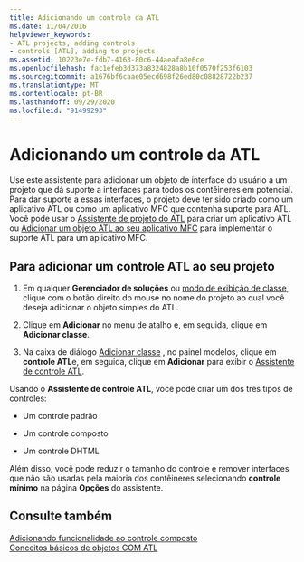 ```yaml
---
title: Adicionando um controle da ATL
ms.date: 11/04/2016
helpviewer_keywords:
- ATL projects, adding controls
- controls [ATL], adding to projects
ms.assetid: 10223e7e-fdb7-4163-80c6-44aeafa8e6ce
ms.openlocfilehash: fac1efeb3d373a8324828a8b10f0570f253f6103
ms.sourcegitcommit: a1676bf6caae05ecd698f26ed80c08828722b237
ms.translationtype: MT
ms.contentlocale: pt-BR
ms.lasthandoff: 09/29/2020
ms.locfileid: "91499293"
---
```

# <a name="adding-an-atl-control"></a>Adicionando um controle da ATL

Use este assistente para adicionar um objeto de interface do usuário a um projeto que dá suporte a interfaces para todos os contêineres em potencial. Para dar suporte a essas interfaces, o projeto deve ter sido criado como um aplicativo ATL ou como um aplicativo MFC que contenha suporte para ATL. Você pode usar o [Assistente de projeto do ATL](../../atl/reference/atl-project-wizard.md) para criar um aplicativo ATL ou [Adicionar um objeto ATL ao seu aplicativo MFC](../../mfc/reference/adding-atl-support-to-your-mfc-project.md) para implementar o suporte ATL para um aplicativo MFC.

## <a name="to-add-an-atl-control-to-your-project"></a>Para adicionar um controle ATL ao seu projeto

1. Em qualquer **Gerenciador de soluções** ou [modo de exibição de classe](/visualstudio/ide/viewing-the-structure-of-code), clique com o botão direito do mouse no nome do projeto ao qual você deseja adicionar o objeto simples do ATL.

1. Clique em **Adicionar** no menu de atalho e, em seguida, clique em **Adicionar classe**.

1. Na caixa de diálogo [Adicionar classe](../../ide/adding-a-class-visual-cpp.md#add-class-dialog-box) , no painel modelos, clique em **controle ATL**e, em seguida, clique em **Adicionar** para exibir o [Assistente de controle ATL](../../atl/reference/atl-control-wizard.md).

Usando o **Assistente de controle ATL**, você pode criar um dos três tipos de controles:

- Um controle padrão

- Um controle composto

- Um controle DHTML

Além disso, você pode reduzir o tamanho do controle e remover interfaces que não são usadas pela maioria dos contêineres selecionando **controle mínimo** na página **Opções** do assistente.

## <a name="see-also"></a>Consulte também

[Adicionando funcionalidade ao controle composto](../../atl/adding-functionality-to-the-composite-control.md)<br/>
[Conceitos básicos de objetos COM ATL](../../atl/fundamentals-of-atl-com-objects.md)
